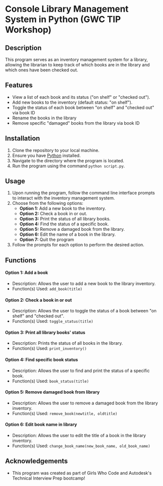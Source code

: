 # Console Library Management System in Python (GWC TIP Workshop)

## Description
This program serves as an inventory management system for a library, allowing the librarian to keep track of which books are in the library and which ones have been checked out.

## Features
- View a list of each book and its status ("on shelf" or "checked out").
- Add new books to the inventory (default status: "on shelf").
- Toggle the status of each book between "on shelf" and "checked out" via book ID
- Rename the books in the library
- Remove specific "damaged" books from the library via book ID

## Installation
1. Clone the repository to your local machine.
2. Ensure you have [Python](https://www.python.org/downloads/) installed.
3. Navigate to the directory where the program is located.
4. Run the program using the command `python script.py`.

## Usage
1. Upon running the program, follow the command line interface prompts to interact with the inventory management system.
2. Choose from the following options:
    - **Option 1:** Add a new book to the inventory.
    - **Option 2:** Check a book in or out.
    - **Option 3:** Print the status of all library books.
    - **Option 4:** Find the status of a specific book.
    - **Option 5:** Remove a damaged book from the library.
    - **Option 6:** Edit the name of a book in the library.
    - **Option 7:** Quit the program
3. Follow the prompts for each option to perform the desired action.

## Functions
#### Option 1: Add a book
- Description: Allows the user to add a new book to the library inventory.
- Function(s) Used: `add_book(title)`

#### Option 2: Check a book in or out
- Description: Allows the user to toggle the status of a book between "on shelf" and "checked out".
- Function(s) Used: `toggle_status(title)`

#### Option 3: Print all library books' status
- Description: Prints the status of all books in the library.
- Function(s) Used: `print_inventory()`

#### Option 4: Find specific book status
- Description: Allows the user to find and print the status of a specific book.
- Function(s) Used: `book_status(title)`

#### Option 5: Remove damaged book from library
- Description: Allows the user to remove a damaged book from the library inventory.
- Function(s) Used: `remove_book(newtitle, oldtitle)`

#### Option 6: Edit book name in library
- Description: Allows the user to edit the title of a book in the library inventory.
- Function(s) Used: `change_book_name(new_book_name, old_book_name)`


## Acknowledgements
- This program was created as part of Girls Who Code and Autodesk's Technical Interview Prep bootcamp!
